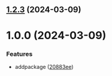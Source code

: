 ## [1.2.3](https://github.com/username/git-extended/compare/1.0.0...1.2.3) (2024-03-09)



# 1.0.0 (2024-03-09)


### Features

* addpackage ([20883ee](https://github.com/username/git-extended/commit/20883ee18291dd9fa5410bc8d62111aac8db2a45))



